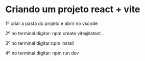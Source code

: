 # Criando um projeto react + vite

1º criar a pasta do projeto e abrir no vscode

2º no terminal digitar: npm create vite@latest .

3º no terminal digitar:npm install

4º no terminal digitar: npm run dev

